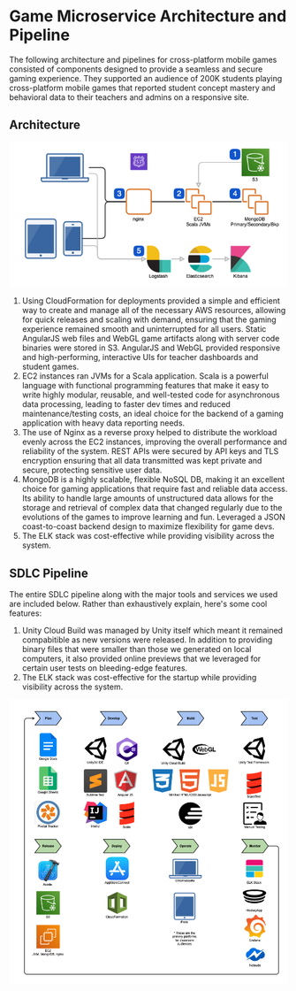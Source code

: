 # Game Microservice Architecture and Pipeline
The following architecture and pipelines for cross-platform mobile games consisted of components designed to provide a seamless and secure gaming experience. They supported an audience of 200K students playing cross-platform mobile games that reported student concept mastery and behavioral data to their teachers and admins on a responsive site.

## Architecture

![alt text](startup_game_architecture.png "Startup Game Architecture")

1.	Using CloudFormation for deployments provided a simple and efficient way to create and manage all of the necessary AWS resources, allowing for quick releases and scaling with demand, ensuring that the gaming experience remained smooth and uninterrupted for all users. Static AngularJS web files and WebGL game artifacts along with server code binaries were stored in S3. AngularJS and WebGL provided responsive and high-performing, interactive UIs for teacher dashboards and student games.
2.	EC2 instances ran JVMs for a Scala application. Scala is a powerful language with functional programming features that make it easy to write highly modular, reusable, and well-tested code for asynchronous data processing, leading to faster dev times and reduced maintenance/testing costs, an ideal choice for the backend of a gaming application with heavy data reporting needs.
3.	The use of Nginx as a reverse proxy helped to distribute the workload evenly across the EC2 instances, improving the overall performance and reliability of the system. REST APIs were secured by API keys and TLS encryption ensuring that all data transmitted was kept private and secure, protecting sensitive user data.
4.	MongoDB is a highly scalable, flexible NoSQL DB, making it an excellent choice for gaming applications that require fast and reliable data access. Its ability to handle large amounts of unstructured data allows for the storage and retrieval of complex data that changed regularly due to the evolutions of the games to improve learning and fun. Leveraged a JSON coast-to-coast backend design to maximize flexibility for game devs. 
5.	The ELK stack was cost-effective while providing visibility across the system.

## SDLC Pipeline

The entire SDLC pipeline along with the major tools and services we used are included below. Rather than exhaustively explain, here's some cool features:

1. Unity Cloud Build was managed by Unity itself which meant it remained compabitible as new versions were released. In addition to providing binary files that were smaller than those we generated on local computers, it also provided online previews that we leveraged for certain user tests on bleeding-edge features.
2. The ELK stack was cost-effective for the startup while providing visibility across the system.

![alt text](startup_devops_pipeline.png "Startup Game Devops Pipeline")
